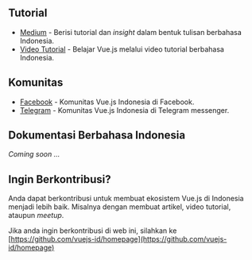 <img :src="$withBase('/hero.png')" style="text-align: center;"/>

## Tutorial
* [Medium](https://medium.com/vuejs-id) - Berisi tutorial dan _insight_ dalam bentuk tulisan berbahasa Indonesia.
* [Video Tutorial](/video-tutorial/) - Belajar Vue.js melalui video tutorial berbahasa Indonesia.

## Komunitas
* [Facebook](https://www.facebook.com/groups/1675298779418239/) - Komunitas Vue.js Indonesia di Facebook.
* [Telegram](https://t.me/vuejsid) - Komunitas Vue.js Indonesia di Telegram messenger.

## Dokumentasi Berbahasa Indonesia
_Coming soon ..._

## Ingin Berkontribusi?

Anda dapat berkontribusi untuk membuat ekosistem Vue.js di Indonesia menjadi lebih baik.
Misalnya dengan membuat artikel, video tutorial, ataupun _meetup_.

Jika anda ingin berkontribusi di web ini, silahkan ke
[https://github.com/vuejs-id/homepage](https://github.com/vuejs-id/homepage)

